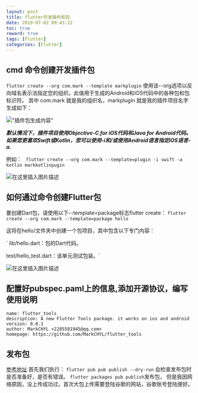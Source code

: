 ```yaml
---
layout: post
title: flutter开发插件和包
date: 2019-07-02 09:43:22
toc: true
reward: true
tags: [Flutter]
categories: [Flutter]
---
```


## cmd 命令创建开发插件包
 `flutter create --org com.mark --template markplugin`
  使用该--org选项以反向域名表示法指定您的组织。此值用于生成的Android和iOS代码中的各种包和包标识符。
  其中 com.mark 就是我的组织名，markplugin 就是我的插件项目名字
  生成如下：
<!--more-->
!["插件包生成内容"](https://img-blog.csdnimg.cn/20190702095035265.png?x-oss-process=image/watermark,type_ZmFuZ3poZW5naGVpdGk,shadow_10,text_aHR0cHM6Ly9ibG9nLmNzZG4ubmV0L01hcmtfQ0hZTA==,size_16,color_FFFFFF,t_70  )

***默认情况下，插件项目使用Objective-C for iOS代码和Java for Android代码。如果您更喜欢Swift或Kotlin，您可以使用-i和/或使用Android语言指定iOS语言-a.***

例如：
` flutter create --org com.mark --template=plugin -i swift -a kotlin markkotlinpugin`

![在这里插入图片描述](https://img-blog.csdnimg.cn/20190702101606454.png)

## 如何通过命令创建Flutter包
要创建Dart包，请使用以下--template=package标志flutter create：
 `flutter create --org com.mark --template=package hello`

这将在hello/文件夹中创建一个包项目，其中包含以下专门内容：

`
lib/hello.dart：包的Dart代码。

test/hello_test.dart：该单元测试包装。`

![在这里插入图片描述](https://img-blog.csdnimg.cn/20190702102101747.png)

## 配置好pubspec.paml上的信息,添加开源协议，编写使用说明
```
name: flutter_tools
description: A new Flutter Tools package. it works on ios and android
version: 0.0.1
author: MarkCHYL <2285581945@qq.com>
homepage: https://github.com/MarkCHYL/flutter_tools
```
## 发布包
[参考地址](https://flutter.dev/docs/development/packages-and-plugins/developing-packages)
首先我们执行：
`flutter pub pub publish --dry-run`
会检查发布包时是否准备好，是否有错误。
`flutter packages pub publish`发布包，
但是我因网络原因，没上传成功过。首次大包上传需要登陆谷歌的网站，谷歌账号登陆便好。